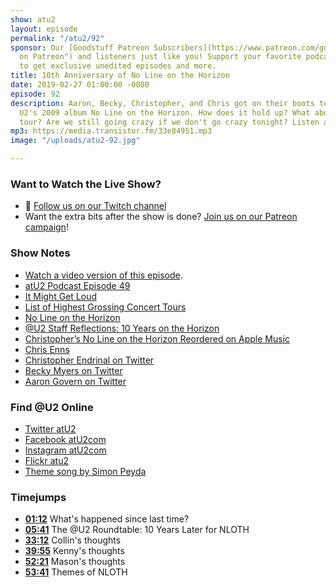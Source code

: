```yaml
---
show: atu2
layout: episode
permalink: "/atu2/92"
sponsor: Our [Goodstuff Patreon Subscribers](https://www.patreon.com/goodstuff "Goodstuff
  on Patreon") and listeners just like you! Support your favorite podcasts directly
  to get exclusive unedited episodes and more.
title: 10th Anniversary of No Line on the Horizon
date: 2019-02-27 01:00:00 -0800
episode: 92
description: Aaron, Becky, Christopher, and Chris got on their boots to talk about
  U2's 2009 album No Line on the Horizon. How does it hold up? What about the 360
  tour? Are we still going crazy if we don't go crazy tonight? Listen and find out!
mp3: https://media.transistor.fm/33e84951.mp3
image: "/uploads/atu2-92.jpg"

---
```

### Want to Watch the Live Show?

* 💙 [Follow us on our Twitch channel](https://goodstuff.fm/twitch/)
* Want the extra bits after the show is done? [Join us on our Patreon campaign](https://www.patreon.com/posts/23319065)!

### Show Notes

* [Watch a video version of this episode](https://www.youtube.com/watch?v=sZFy0OB7mCE).
* [atU2 Podcast Episode 49](https://goodstuff.fm/atu2/49)
* [It Might Get Loud](https://en.wikipedia.org/wiki/It_Might_Get_Loud)
* [List of Highest Grossing Concert Tours](https://en.wikipedia.org/wiki/List_of_highest-grossing_concert_tours)
* [No Line on the Horizon](https://www.u2.com/music/Albums/4083/No+Line+On+The+Horizon)
* [@U2 Staff Reflections: 10 Years on the Horizon](https://www.atu2.com/news/u2-staff-reflections-10-years-on-the-horizon.html)
* [Christopher’s No Line on the Horizon Reordered on Apple Music](https://itunes.apple.com/us/playlist/u2-no-line-on-the-horizon-reordered/pl.u-llzeCLo67y)
* [Chris Enns](https://twitter.com/ichris)
* [Christopher Endrinal on Twitter](https://twitter.com/cjsendrinal)
* [Becky Myers on Twitter](https://twitter.com/bmyers)
* [Aaron Govern on Twitter](https://twitter.com/ivanobe)

### Find @U2 Online

* [Twitter atU2](https://twitter.com/atu2)
* [Facebook atU2com](https://www.facebook.com/atu2com)
* [Instagram atU2com](https://www.instagram.com/atu2com/)
* [Flickr atu2](https://www.flickr.com/photos/atu2com/)
* [Theme song by Simon Peyda](https://simonpeyda.wordpress.com/2016/04/06/how-to-dismantle-a-sirens-song-the-making-of-a-podcast-theme/)

### Timejumps

* **[01:12](#t=01:12)** What's happened since last time?
* **[05:41](#t=05:41)** The @U2 Roundtable: 10 Years Later for NLOTH
* **[33:12](#t=33:12)** Collin's thoughts
* **[39:55](#t=39:55)** Kenny's thoughts
* **[52:21](#t=52:21)** Mason's thoughts
* **[53:41](#t=53:41)** Themes of NLOTH